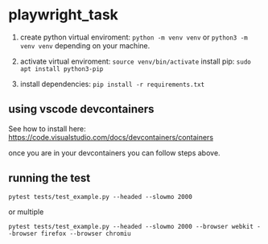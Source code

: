 # playwright_task

1. create python virtual enviroment:  `python -m venv venv` or `python3 -m venv venv` depending on your machine. 

2. activate virtual enviroment: `source venv/bin/activate`
install pip: `sudo apt install python3-pip`

3. install dependencies: `pip install -r requirements.txt`


## using vscode devcontainers
See how to install here: https://code.visualstudio.com/docs/devcontainers/containers

once you are in your devcontainers you can follow steps above.

## running the test
`pytest tests/test_example.py --headed --slowmo 2000`

or multiple

`pytest tests/test_example.py --headed --slowmo 2000 --browser webkit --browser firefox --browser chromiu`
